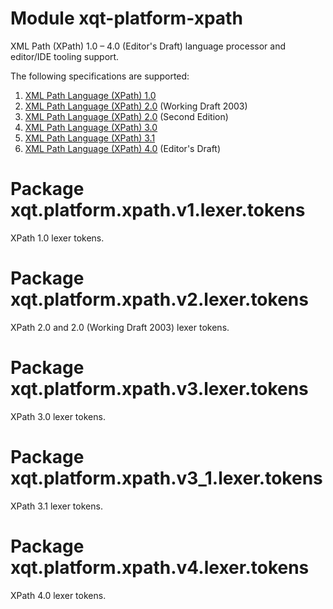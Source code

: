 # Module xqt-platform-xpath
XML Path (XPath) 1.0 &ndash; 4.0 (Editor's Draft) language processor and
editor/IDE tooling support.

The following specifications are supported:
1. [XML Path Language (XPath) 1.0](https://www.w3.org/TR/1999/REC-xpath-19991116)
2. [XML Path Language (XPath) 2.0](https://www.w3.org/TR/2003/WD-xpath20-20030502/#doc-ExprComment) (Working Draft 2003)
3. [XML Path Language (XPath) 2.0](https://www.w3.org/TR/2010/REC-xpath20-20101214/) (Second Edition)
4. [XML Path Language (XPath) 3.0](https://www.w3.org/TR/2014/REC-xpath-30-20140408/)
5. [XML Path Language (XPath) 3.1](https://www.w3.org/TR/2017/REC-xpath-31-20170321/)
6. [XML Path Language (XPath) 4.0](https://qt4cg.org/specifications/xquery-40/xpath-40.html) (Editor's Draft)

# Package xqt.platform.xpath.v1.lexer.tokens
XPath 1.0 lexer tokens.

# Package xqt.platform.xpath.v2.lexer.tokens
XPath 2.0 and 2.0 (Working Draft 2003) lexer tokens.

# Package xqt.platform.xpath.v3.lexer.tokens
XPath 3.0 lexer tokens.

# Package xqt.platform.xpath.v3_1.lexer.tokens
XPath 3.1 lexer tokens.

# Package xqt.platform.xpath.v4.lexer.tokens
XPath 4.0 lexer tokens.
